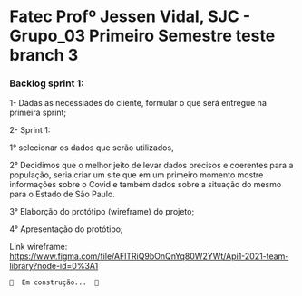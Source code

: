 # Fatec Profº Jessen Vidal, SJC - Grupo_03 Primeiro Semestre teste branch 3

### Backlog sprint 1:
 1- Dadas as necessiades do cliente, formular o que será entregue na primeira sprint;

 2- Sprint 1: 

1° selecionar os dados que serão utilizados, 
	
2° Decidimos que o melhor jeito de levar dados precisos e coerentes para a população, seria criar um site que em um primeiro momento mostre informações sobre o Covid e também dados sobre a situação do mesmo para o Estado de São Paulo.
	
3° Elaborção do protótipo (wireframe) do projeto; 
	
4° Apresentação do protótipo; 


Link wireframe: https://www.figma.com/file/AFlTRiQ9bOnQnYq80W2YWt/Api1-2021-team-library?node-id=0%3A1



	🚧  Em construção...  🚧
</h4>


